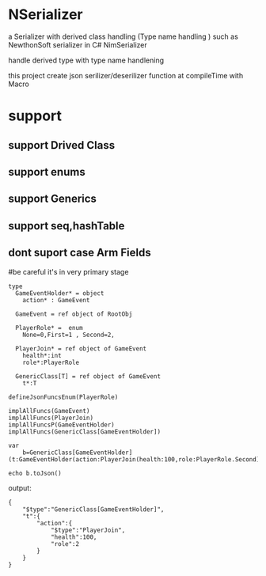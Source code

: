 # NSerializer


a Serializer with  derived class handling (Type name handling ) such as NewthonSoft serializer in C# NimSerializer

handle derived type with type name handlening

this project create json serilizer/deserilizer  function at compileTime with Macro

# support
## support Drived Class
## support enums
## support Generics
## support seq,hashTable
## dont suport case Arm Fields









#be careful it's in very primary stage
```
type  
  GameEventHolder* = object 
    action* : GameEvent

  GameEvent = ref object of RootObj
  
  PlayerRole* =  enum
    None=0,First=1 , Second=2, 
    
  PlayerJoin* = ref object of GameEvent
    health*:int
    role*:PlayerRole

  GenericClass[T] = ref object of GameEvent
    t*:T

defineJsonFuncsEnum(PlayerRole)

implAllFuncs(GameEvent)
implAllFuncs(PlayerJoin)
implAllFuncsP(GameEventHolder)
implAllFuncs(GenericClass[GameEventHolder])

var
    b=GenericClass[GameEventHolder](t:GameEventHolder(action:PlayerJoin(health:100,role:PlayerRole.Second)))

echo b.toJson()
```
output:
```
{
    "$type":"GenericClass[GameEventHolder]",
    "t":{
        "action":{
            "$type":"PlayerJoin",
            "health":100,
            "role":2
        }
    }
}
```




